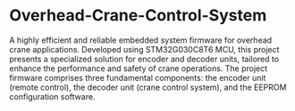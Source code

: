 # Overhead-Crane-Control-System
 A highly efficient and reliable embedded system firmware for overhead crane applications. Developed using STM32G030C8T6 MCU, this project presents a specialized solution for encoder and decoder units, tailored to enhance the performance and safety of crane operations. The project firmware comprises three fundamental components: the encoder unit (remote control), the decoder unit (crane control system), and the EEPROM configuration software.

